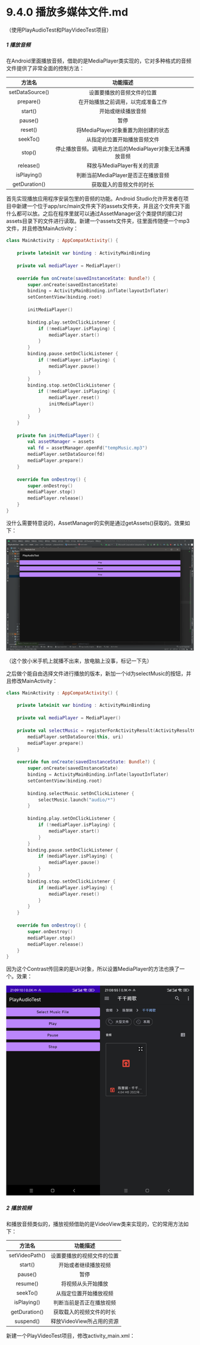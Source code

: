 # 9.4.0 播放多媒体文件.md

（使用PlayAudioTest和PlayVideoTest项目）

##### 1 播放音频

在Android里面播放音频，借助的是MediaPlayer类实现的，它对多种格式的音频文件提供了非常全面的控制方法：

|     方法名     |                         功能描述                         |
| :-------------: | :-------------------------------------------------------: |
| setDataSource() |                设置要播放的音频文件的位置                |
|    prepare()    |            在开始播放之前调用，以完成准备工作            |
|     start()     |                    开始或继续播放音频                    |
|     pause()     |                           暂停                           |
|     reset()     |            将MediaPlayer对象重置为刚创建的状态            |
|    seekTo()    |               从指定的位置开始播放音频文件               |
|     stop()     | 停止播放音频。调用此方法后的MediaPlayer对象无法再播放音频 |
|    release()    |                释放与MediaPlayer有关的资源                |
|   isPlaying()   |            判断当前MediaPlayer是否正在播放音频            |
|  getDuration()  |                 获取载入的音频文件的时长                 |

首先实现播放应用程序安装包里的音频的功能。Android Studio允许开发者在项目中新建一个位于app/src/main文件夹下的assets文件夹，并且这个文件夹下面什么都可以放。之后在程序里就可以通过AssetManager这个类提供的接口对assets目录下的文件进行读取。新建一个assets文件夹，往里面传随便一个mp3文件，并且修改MainActivity：

```kotlin
class MainActivity : AppCompatActivity() {

    private lateinit var binding : ActivityMainBinding

    private val mediaPlayer = MediaPlayer()

    override fun onCreate(savedInstanceState: Bundle?) {
        super.onCreate(savedInstanceState)
        binding = ActivityMainBinding.inflate(layoutInflater)
        setContentView(binding.root)

        initMediaPlayer()

        binding.play.setOnClickListener {
            if (!mediaPlayer.isPlaying) {
                mediaPlayer.start()
            }
        }
        binding.pause.setOnClickListener {
            if (!mediaPlayer.isPlaying) {
                mediaPlayer.pause()
            }
        }
        binding.stop.setOnClickListener {
            if (!mediaPlayer.isPlaying) {
                mediaPlayer.reset()
                initMediaPlayer()
            }
        }
    }

    private fun initMediaPlayer() {
        val assetManager = assets
        val fd = assetManager.openFd("tempMusic.mp3")
        mediaPlayer.setDataSource(fd)
        mediaPlayer.prepare()
    }

    override fun onDestroy() {
        super.onDestroy()
        mediaPlayer.stop()
        mediaPlayer.release()
    }
}
```

没什么需要特意说的，AssetManager的实例是通过getAssets()获取的。效果如下：

![1673860601911](image/9.4.0播放多媒体文件/1673860601911.png)

（这个放小米手机上就播不出来，放电脑上没事，标记一下先）

之后做个能自由选择文件进行播放的版本，新加一个id为selectMusic的按钮，并且修改MainActivity：

```kotlin
class MainActivity : AppCompatActivity() {

    private lateinit var binding : ActivityMainBinding

    private val mediaPlayer = MediaPlayer()

    private val selectMusic = registerForActivityResult(ActivityResultContracts.GetContent()) { uri ->
        mediaPlayer.setDataSource(this, uri)
        mediaPlayer.prepare()
    }

    override fun onCreate(savedInstanceState: Bundle?) {
        super.onCreate(savedInstanceState)
        binding = ActivityMainBinding.inflate(layoutInflater)
        setContentView(binding.root)

        binding.selectMusic.setOnClickListener {
            selectMusic.launch("audio/*")
        }

        binding.play.setOnClickListener {
            if (!mediaPlayer.isPlaying) {
                mediaPlayer.start()
            }
        }
        binding.pause.setOnClickListener {
            if (mediaPlayer.isPlaying) {
                mediaPlayer.pause()
            }
        }
        binding.stop.setOnClickListener {
            if (mediaPlayer.isPlaying) {
                mediaPlayer.reset()
            }
        }
    }

    override fun onDestroy() {
        super.onDestroy()
        mediaPlayer.stop()
        mediaPlayer.release()
    }
}
```

因为这个Contrast传回来的是Uri对象，所以设置MediaPlayer的方法也换了一个。效果：

![1673874618777](image/9.4.0播放多媒体文件/1673874618777.png)

##### 2 播放视频

和播放音频类似的，播放视频借助的是VideoView类来实现的，它的常用方法如下：

|     方法名     |          功能描述          |
| :------------: | :------------------------: |
| setVideoPath() | 设置要播放的视频文件的位置 |
|    start()    |    开始或者继续播放视频    |
|    pause()    |            暂停            |
|    resume()    |     将视频从头开始播放     |
|    seekTo()    |   从指定位置开始播放视频   |
|  isPlaying()  |  判断当前是否正在播放视频  |
| getDuration() |  获取载入的视频文件的时长  |
|   suspend()   | 释放VideoView所占用的资源 |

新建一个PlayVideoTest项目，修改activity_main.xml：
